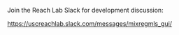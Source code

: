 Join the Reach Lab Slack for development discussion:

https://uscreachlab.slack.com/messages/mixregmls_gui/